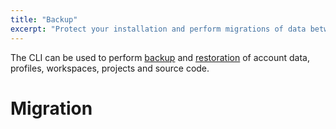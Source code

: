 ```yaml
---
title: "Backup"
excerpt: "Protect your installation and perform migrations of data between installations."
---
```

The CLI can be used to perform [backup](https://codenvy.readme.io/docs/cli#im-backup)  and [restoration](https://codenvy.readme.io/docs/cli#im-restore) of account data, profiles, workspaces, projects and source code.
# Migration  
